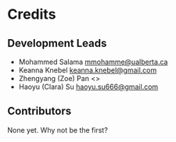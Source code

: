 # Credits


## Development Leads

* Mohammed Salama <mmohamme@ualberta.ca>
* Keanna Knebel <keanna.knebel@gmail.com>
* Zhengyang (Zoe) Pan <>
* Haoyu (Clara) Su <haoyu.su666@gmail.com>

## Contributors

None yet. Why not be the first?
